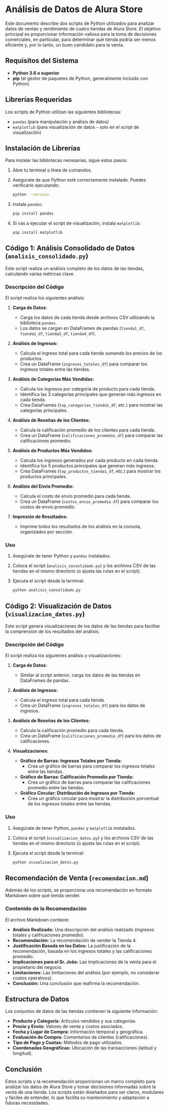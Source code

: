 # Análisis de Datos de Alura Store

Este documento describe dos scripts de Python utilizados para analizar datos de ventas y rendimiento de cuatro tiendas de Alura Store. El objetivo principal es proporcionar información valiosa para la toma de decisiones comerciales, en particular, para determinar qué tienda podría ser menos eficiente y, por lo tanto, un buen candidato para la venta.

## Requisitos del Sistema

* **Python 3.6 o superior**
* **pip** (el gestor de paquetes de Python, generalmente incluido con Python)

## Librerías Requeridas

Los scripts de Python utilizan las siguientes bibliotecas:

* `pandas` (para manipulación y análisis de datos)
* `matplotlib` (para visualización de datos - solo en el script de visualización)

## Instalación de Librerías

Para instalar las bibliotecas necesarias, sigue estos pasos:

1.  Abre tu terminal o línea de comandos.
2.  Asegúrate de que Python esté correctamente instalado. Puedes verificarlo ejecutando:

    ```bash
    python --version
    ```

3.  Instala `pandas`:

    ```bash
    pip install pandas
    ```

4.  Si vas a ejecutar el script de visualización, instala `matplotlib`:

    ```bash
    pip install matplotlib
    ```

## Código 1: Análisis Consolidado de Datos (`analisis_consolidado.py`)

Este script realiza un análisis completo de los datos de las tiendas, calculando varias métricas clave.

### Descripción del Código

El script realiza los siguientes análisis:

1.  **Carga de Datos:**
    * Carga los datos de cada tienda desde archivos CSV utilizando la biblioteca `pandas`.
    * Los datos se cargan en DataFrames de pandas (`tienda1_df`, `tienda2_df`, `tienda3_df`, `tienda4_df`).

2.  **Análisis de Ingresos:**
    * Calcula el ingreso total para cada tienda sumando los precios de los productos.
    * Crea un DataFrame (`ingresos_totales_df`) para comparar los ingresos totales entre las tiendas.

3.  **Análisis de Categorías Más Vendidas:**
    * Calcula los ingresos por categoría de producto para cada tienda.
    * Identifica las 3 categorías principales que generan más ingresos en cada tienda.
    * Crea DataFrames (`top_categorias_tienda1_df`, etc.) para mostrar las categorías principales.

4.  **Análisis de Reseñas de los Clientes:**
    * Calcula la calificación promedio de los clientes para cada tienda.
    * Crea un DataFrame (`calificaciones_promedio_df`) para comparar las calificaciones promedio.

5.  **Análisis de Productos Más Vendidos:**
    * Calcula los ingresos generados por cada producto en cada tienda.
    * Identifica los 5 productos principales que generan más ingresos.
    * Crea DataFrames (`top_productos_tienda1_df`, etc.) para mostrar los productos principales.

6.  **Análisis del Envío Promedio:**
    * Calcula el costo de envío promedio para cada tienda.
    * Crea un DataFrame (`costos_envio_promedio_df`) para comparar los costos de envío promedio.

7.  **Impresión de Resultados:**
    * Imprime todos los resultados de los análisis en la consola, organizados por sección.

### Uso

1.  Asegúrate de tener Python y `pandas` instalados.
2.  Coloca el script (`analisis_consolidado.py`) y los archivos CSV de las tiendas en el mismo directorio (o ajusta las rutas en el script).
3.  Ejecuta el script desde la terminal:

    ```bash
    python analisis_consolidado.py
    ```

## Código 2: Visualización de Datos (`visualizacion_datos.py`)

Este script genera visualizaciones de los datos de las tiendas para facilitar la comprensión de los resultados del análisis.

### Descripción del Código

El script realiza los siguientes análisis y visualizaciones:

1.  **Carga de Datos:**
    * Similar al script anterior, carga los datos de las tiendas en DataFrames de pandas.

2.  **Análisis de Ingresos:**
    * Calcula el ingreso total para cada tienda.
    * Crea un DataFrame (`ingresos_totales_df`) para los datos de ingresos.

3.  **Análisis de Reseñas de los Clientes:**
    * Calcula la calificación promedio para cada tienda.
    * Crea un DataFrame (`calificaciones_promedio_df`) para los datos de calificaciones.

4.  **Visualizaciones:**
    * **Gráfico de Barras: Ingresos Totales por Tienda:**
        * Crea un gráfico de barras para comparar los ingresos totales entre las tiendas.
    * **Gráfico de Barras: Calificación Promedio por Tienda:**
        * Crea un gráfico de barras para comparar las calificaciones promedio entre las tiendas.
    * **Gráfico Circular: Distribución de Ingresos por Tienda:**
        * Crea un gráfico circular para mostrar la distribución porcentual de los ingresos totales entre las tiendas.

### Uso

1.  Asegúrate de tener Python, `pandas` y `matplotlib` instalados.
2.  Coloca el script (`visualizacion_datos.py`) y los archivos CSV de las tiendas en el mismo directorio (o ajusta las rutas en el script).
3.  Ejecuta el script desde la terminal:

    ```bash
    python visualizacion_datos.py
    ```

## Recomendación de Venta (`recomendacion.md`)

Además de los scripts, se proporciona una recomendación en formato Markdown sobre qué tienda vender.

### Contenido de la Recomendación

El archivo Markdown contiene:

* **Análisis Realizado:** Una descripción del análisis realizado (ingresos totales y calificaciones promedio).
* **Recomendación:** La recomendación de vender la Tienda 4.
* **Justificación Basada en los Datos:** La justificación de la recomendación, basada en los ingresos totales y las calificaciones promedio.
* **Implicaciones para el Sr. João:** Las implicaciones de la venta para el propietario del negocio.
* **Limitaciones:** Las limitaciones del análisis (por ejemplo, no considerar costos operativos).
* **Conclusión:** Una conclusión que reafirma la recomendación.

## Estructura de Datos

Los conjuntos de datos de las tiendas contienen la siguiente información:

* **Producto y Categoría:** Artículos vendidos y sus categorías.
* **Precio y Envío:** Valores de venta y costos asociados.
* **Fecha y Lugar de Compra:** Información temporal y geográfica.
* **Evaluación de Compra:** Comentarios de clientes (calificaciones).
* **Tipo de Pago y Cuotas:** Métodos de pago utilizados.
* **Coordenadas Geográficas:** Ubicación de las transacciones (latitud y longitud).

## Conclusión

Estos scripts y la recomendación proporcionan un marco completo para analizar los datos de Alura Store y tomar decisiones informadas sobre la venta de una tienda. Los scripts están diseñados para ser claros, modulares y fáciles de entender, lo que facilita su mantenimiento y adaptación a futuras necesidades.